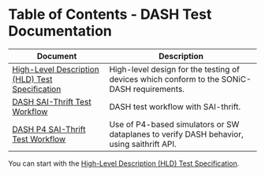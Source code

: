 # Table of Contents - DASH Test Documentation

| Document | Description |
|----------|-------------|
| [High-Level Description (HLD) Test Specification](sonic-dash-test-HLD.md) | High-level design for the testing of devices which conform to the SONiC-DASH requirements.|  
| [DASH SAI-Thrift Test Workflow](dash-test-workflow-saithrift.md) | DASH test workflow with SAI-thrift. |
| [DASH P4 SAI-Thrift Test Workflow](dash-test-workflow-p4-saithrift.md) | Use of P4-based simulators or SW dataplanes to verify DASH behavior, using saithrift API. |


You can start with the [High-Level Description (HLD) Test Specification](sonic-dash-test-HLD.md). 